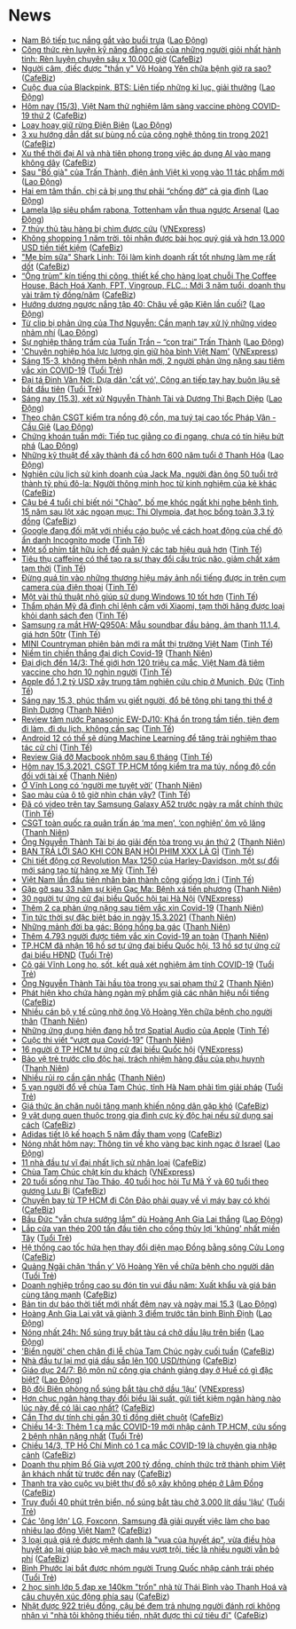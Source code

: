 # News

- [Nam Bộ tiếp tục nắng gắt vào buổi trưa](https://laodong.vn/moi-truong/nam-bo-tiep-tuc-nang-gat-vao-buoi-trua-889103.ldo) ([Lao Động](https://laodong.vn))
- [Công thức rèn luyện kỹ năng đẳng cấp của những người giỏi nhất hành tinh: Rèn luyện chuyên sâu x 10.000 giờ](https://cafebiz.vn/cong-thuc-ren-luyen-ky-nang-dang-cap-cua-nhung-nguoi-gioi-nhat-hanh-tinh-ren-luyen-chuyen-sau-x-10000-gio-20210310160107575.chn) ([CafeBiz](https://cafebiz.vn))
- [Người câm, điếc được "thần y" Võ Hoàng Yên chữa bệnh giờ ra sao?](https://cafebiz.vn/nguoi-cam-diec-duoc-than-y-vo-hoang-yen-chua-benh-gio-ra-sao-20210315081337211.chn) ([CafeBiz](https://cafebiz.vn))
- [Cuộc đua của Blackpink, BTS: Liên tiếp những kỉ lục, giải thưởng](https://laodong.vn/giai-tri/cuoc-dua-cua-blackpink-bts-lien-tiep-nhung-ki-luc-giai-thuong-889081.ldo) ([Lao Động](https://laodong.vn))
- [Hôm nay (15/3), Việt Nam thử nghiệm lâm sàng vaccine phòng COVID-19 thứ 2](https://cafebiz.vn/hom-nay-15-3-viet-nam-thu-nghiem-lam-sang-vaccine-phong-covid-19-thu-2-2021031508112777.chn) ([CafeBiz](https://cafebiz.vn))
- [Loay hoay giữ rừng Điện Biên](https://laodong.vn/xa-hoi/loay-hoay-giu-rung-dien-bien-889021.ldo) ([Lao Động](https://laodong.vn))
- [3 xu hướng dẫn dắt sự bùng nổ của công nghệ thông tin trong 2021](https://cafebiz.vn/3-xu-huong-dan-dat-su-bung-no-cua-cong-nghe-thong-tin-trong-2021-20210314193013346.chn) ([CafeBiz](https://cafebiz.vn))
- [Xu thế thời đại AI và nhà tiên phong trong việc áp dụng AI vào mạng không dây](https://cafebiz.vn/xu-the-thoi-dai-ai-va-nha-tien-phong-trong-viec-ap-dung-ai-vao-mang-khong-day-20210313112211343.chn) ([CafeBiz](https://cafebiz.vn))
- [Sau &quot;Bố già&quot; của Trấn Thành, điện ảnh Việt kì vọng vào 11 tác phẩm mới](https://laodong.vn/van-hoa/sau-bo-gia-cua-tran-thanh-dien-anh-viet-ki-vong-vao-11-tac-pham-moi-889083.ldo) ([Lao Động](https://laodong.vn))
- [Hai em tâm thần, chị cả bị ung thư  phải “chống đỡ” cả  gia đình](https://laodong.vn/tam-long-vang/hai-em-tam-than-chi-ca-bi-ung-thu-phai-chong-do-ca-gia-dinh-889024.ldo) ([Lao Động](https://laodong.vn))
- [Lamela lập siêu phẩm rabona, Tottenham vẫn thua ngược Arsenal](https://laodong.vn/bong-da-quoc-te/lamela-lap-sieu-pham-rabona-tottenham-van-thua-nguoc-arsenal-889090.ldo) ([Lao Động](https://laodong.vn))
- [7 thủy thủ tàu hàng bị chìm được cứu](https://vnexpress.net/7-thuy-thu-tau-hang-bi-chim-duoc-cuu-4248420.html) ([VNExpress](https://vnexpress.net))
- [Không shopping 1 năm trời, tôi nhận được bài học quý giá và hơn 13.000 USD tiền tiết kiệm](https://cafebiz.vn/khong-shopping-1-nam-troi-toi-nhan-duoc-bai-hoc-quy-gia-va-hon-13000-usd-tien-tiet-kiem-20210308155948767.chn) ([CafeBiz](https://cafebiz.vn))
- ["Mẹ bỉm sữa" Shark Linh: Tôi làm kinh doanh rất tốt nhưng làm mẹ rất dốt](https://cafebiz.vn/me-bim-sua-shark-linh-toi-lam-kinh-doanh-rat-tot-nhung-lam-me-rat-dot-20210314172723473.chn) ([CafeBiz](https://cafebiz.vn))
- [“Ông trùm” kín tiếng thi công, thiết kế cho hàng loạt chuỗi The Coffee House, Bách Hoá Xanh, FPT, Vingroup, FLC..: Mới 3 năm tuổi, doanh thu vài trăm tỷ đồng/năm](https://cafebiz.vn/ong-trum-kin-tieng-thi-cong-thiet-ke-cho-hang-loat-chuoi-the-coffee-house-bach-hoa-xanh-fpt-vingroup-flc-moi-3-nam-tuoi-doanh-thu-vai-tram-ty-dong-nam-20210313224854838.chn) ([CafeBiz](https://cafebiz.vn))
- [Hướng dương ngược nắng tập 40: Châu về gặp Kiên lần cuối?](https://laodong.vn/giai-tri/huong-duong-nguoc-nang-tap-40-chau-ve-gap-kien-lan-cuoi-889072.ldo) ([Lao Động](https://laodong.vn))
- [Từ clip bị phản ứng của Thơ Nguyễn: Cần mạnh tay xử lý những video nhảm nhí](https://laodong.vn/video/tu-clip-bi-phan-ung-cua-tho-nguyen-can-manh-tay-xu-ly-nhung-video-nham-nhi-889000.ldo) ([Lao Động](https://laodong.vn))
- [Sự nghiệp thăng trầm của Tuấn Trần – “con trai” Trấn Thành](https://laodong.vn/photo/su-nghiep-thang-tram-cua-tuan-tran--con-trai-tran-thanh-888940.ldo) ([Lao Động](https://laodong.vn))
- ['Chuyên nghiệp hóa lực lượng gìn giữ hòa bình Việt Nam'](https://vnexpress.net/chuyen-nghiep-hoa-luc-luong-gin-giu-hoa-binh-viet-nam-4248393.html) ([VNExpress](https://vnexpress.net))
- [Sáng 15-3, không thêm bệnh nhân mới, 2 người phản ứng nặng sau tiêm vắc xin COVID-19](https://tuoitre.vn/sang-15-3-khong-them-benh-nhan-moi-2-nguoi-phan-ung-nang-sau-tiem-vac-xin-covid-19-20210315061143493.htm) ([Tuổi Trẻ](https://tuoitre.vn))
- [Đại tá Đinh Văn Nơi: Dựa dân 'cất vó', Công an tiếp tay hay buôn lậu sẽ bắt đầu tiên](https://tuoitre.vn/dai-ta-dinh-van-noi-dua-dan-cat-vo-cong-an-tiep-tay-hay-buon-lau-se-bat-dau-tien-20210314230724411.htm) ([Tuổi Trẻ](https://tuoitre.vn))
- [Sáng nay (15.3), xét xử Nguyễn Thành Tài và Dương Thị Bạch Diệp](https://laodong.vn/phap-luat/sang-nay-153-xet-xu-nguyen-thanh-tai-va-duong-thi-bach-diep-889045.ldo) ([Lao Động](https://laodong.vn))
- [Theo chân CSGT kiểm tra nồng độ cồn, ma tuý tại cao tốc Pháp Vân - Cầu Giẽ](https://laodong.vn/phap-luat/theo-chan-csgt-kiem-tra-nong-do-con-ma-tuy-tai-cao-toc-phap-van-cau-gie-889091.ldo) ([Lao Động](https://laodong.vn))
- [Chứng khoán tuần mới: Tiếp tục giằng co đi ngang, chưa có tín hiệu bứt phá](https://laodong.vn/kinh-te/chung-khoan-tuan-moi-tiep-tuc-giang-co-di-ngang-chua-co-tin-hieu-but-pha-889075.ldo) ([Lao Động](https://laodong.vn))
- [Những kỹ thuật để xây thành đá cổ hơn 600 năm tuổi ở Thanh Hóa](https://laodong.vn/photo/nhung-ky-thuat-de-xay-thanh-da-co-hon-600-nam-tuoi-o-thanh-hoa-888954.ldo) ([Lao Động](https://laodong.vn))
- [Nghiên cứu lịch sử kinh doanh của Jack Ma, người đàn ông 50 tuổi trở thành tỷ phú đô-la: Người thông minh học từ kinh nghiệm của kẻ khác](https://cafebiz.vn/nghien-cuu-lich-su-kinh-doanh-cua-jack-ma-nguoi-dan-ong-50-tuoi-tro-thanh-ty-phu-do-la-nguoi-thong-minh-hoc-tu-kinh-nghiem-cua-ke-khac-2021031502003238.chn) ([CafeBiz](https://cafebiz.vn))
- [Cậu bé 4 tuổi chỉ biết nói "Chào", bố mẹ khóc ngất khi nghe bệnh tình, 15 năm sau lột xác ngoạn mục:  Thi Olympia, đạt học bổng toàn 3,3 tỷ đồng](https://cafebiz.vn/cau-be-4-tuoi-chi-biet-noi-chao-bo-me-khoc-ngat-khi-nghe-benh-tinh-15-nam-sau-lot-xac-ngoan-muc-thi-olympia-dat-hoc-bong-toan-33-ty-dong-20210315015609982.chn) ([CafeBiz](https://cafebiz.vn))
- [Google đang đối mặt với nhiều cáo buộc về cách hoạt động của chế độ ẩn danh Incognito mode](https://tinhte.vn/thread/google-dang-doi-mat-voi-nhieu-cao-buoc-ve-cach-hoat-dong-cua-che-do-an-danh-incognito-mode.3293340/) ([Tinh Tế](https://tinhte.vn))
- [Một số phím tắt hữu ích để quản lý các tab hiệu quả hơn](https://tinhte.vn/thread/mot-so-phim-tat-huu-ich-de-quan-ly-cac-tab-hieu-qua-hon.3277922/) ([Tinh Tế](https://tinhte.vn))
- [Tiêu thụ caffeine có thể tạo ra sự thay đổi cấu trúc não, giảm chất xám tạm thời](https://tinhte.vn/thread/tieu-thu-caffeine-co-the-tao-ra-su-thay-doi-cau-truc-nao-giam-chat-xam-tam-thoi.3277883/) ([Tinh Tế](https://tinhte.vn))
- [Đừng quá tin vào những thương hiệu máy ảnh nổi tiếng được in trên cụm camera của điện thoại](https://tinhte.vn/thread/dung-qua-tin-vao-nhung-thuong-hieu-may-anh-noi-tieng-duoc-in-tren-cum-camera-cua-dien-thoai.3293363/) ([Tinh Tế](https://tinhte.vn))
- [Một vài thủ thuật nhỏ giúp sử dụng Windows 10 tốt hơn](https://tinhte.vn/thread/mot-vai-thu-thuat-nho-giup-su-dung-windows-10-tot-hon.3287266/) ([Tinh Tế](https://tinhte.vn))
- [Thẩm phán Mỹ đã đình chỉ lệnh cấm với Xiaomi, tạm thời hãng được loại khỏi danh sách đen](https://tinhte.vn/thread/tham-phan-my-da-dinh-chi-lenh-cam-voi-xiaomi-tam-thoi-hang-duoc-loai-khoi-danh-sach-den.3293053/) ([Tinh Tế](https://tinhte.vn))
- [Samsung ra mắt HW-Q950A: Mẫu soundbar đầu bảng, âm thanh 11.1.4, giá hơn 50tr](https://tinhte.vn/thread/samsung-ra-mat-hw-q950a-mau-soundbar-dau-bang-am-thanh-11-1-4-gia-hon-50tr.3286751/) ([Tinh Tế](https://tinhte.vn))
- [MINI Countryman phiên bản mới ra mắt thị trường Việt Nam](https://tinhte.vn/thread/mini-countryman-phien-ban-moi-ra-mat-thi-truong-viet-nam.3293208/) ([Tinh Tế](https://tinhte.vn))
- [Niềm tin chiến thắng đại dịch Covid-19](https://thanhnien.vn/thoi-su/vuot-qua-covid-19/niem-tin-chien-thang-dai-dich-covid-19-1354042.html) ([Thanh Niên](https://thanhnien.vn))
- [Đại dịch đến 14/3: Thế giới hơn 120 triệu ca mắc, Việt Nam đã tiêm vaccine cho hơn 10 nghìn người](https://tinhte.vn/thread/dai-dich-den-14-3-the-gioi-hon-120-trieu-ca-mac-viet-nam-da-tiem-vaccine-cho-hon-10-nghin-nguoi.3293227/) ([Tinh Tế](https://tinhte.vn))
- [Apple đổ 1,2 tỷ USD xây trung tâm nghiên cứu chip ở Munich, Đức](https://tinhte.vn/thread/apple-do-1-2-ty-usd-xay-trung-tam-nghien-cuu-chip-o-munich-duc.3293382/) ([Tinh Tế](https://tinhte.vn))
- [Sáng nay 15.3, phúc thẩm vụ giết người, đổ bê tông phi tang thi thể ở Bình Dương](https://thanhnien.vn/thoi-su/sang-nay-153-phuc-tham-vu-giet-nguoi-do-be-tong-phi-tang-thi-the-o-binh-duong-1354091.html) ([Thanh Niên](https://thanhnien.vn))
- [Review tăm nước Panasonic EW-DJ10: Khá ổn trong tầm tiền, tiện đem đi làm, đi du lịch, không cần sạc](https://tinhte.vn/thread/review-tam-nuoc-panasonic-ew-dj10-kha-on-trong-tam-tien-tien-dem-di-lam-di-du-lich-khong-can-sac.3293277/) ([Tinh Tế](https://tinhte.vn))
- [Android 12 có thể sẽ dùng Machine Learning để tăng trải nghiệm thao tác cử chỉ](https://tinhte.vn/thread/android-12-co-the-se-dung-machine-learning-de-tang-trai-nghiem-thao-tac-cu-chi.3280807/) ([Tinh Tế](https://tinhte.vn))
- [Review Giá đỡ Macbook nhôm sau 6 tháng](https://tinhte.vn/thread/review-gia-do-macbook-nhom-sau-6-thang.3292999/) ([Tinh Tế](https://tinhte.vn))
- [Hôm nay 15.3.2021, CSGT TP.HCM tổng kiểm tra ma túy, nồng độ cồn đối với tài xế](https://thanhnien.vn/thoi-su/hom-nay-csgt-tphcm-tong-kiem-tra-ma-tuy-nong-do-con-doi-voi-tai-xe-1354127.html) ([Thanh Niên](https://thanhnien.vn))
- [Ở Vĩnh Long có ‘người mẹ tuyệt vời’](https://thanhnien.vn/thoi-su/vuot-qua-covid-19/o-vinh-long-co-nguoi-me-tuyet-voi-1354059.html) ([Thanh Niên](https://thanhnien.vn))
- [Sao màu của ô tô giờ nhìn chán vậy?](https://tinhte.vn/thread/sao-mau-cua-o-to-gio-nhin-chan-vay.3285084/) ([Tinh Tế](https://tinhte.vn))
- [Đã có video trên tay Samsung Galaxy A52 trước ngày ra mắt chính thức](https://tinhte.vn/thread/da-co-video-tren-tay-samsung-galaxy-a52-truoc-ngay-ra-mat-chinh-thuc.3293191/) ([Tinh Tế](https://tinhte.vn))
- [CSGT toàn quốc ra quân trấn áp ‘ma men’, ‘con nghiện’ ôm vô lăng](https://thanhnien.vn/thoi-su/csgt-toan-quoc-ra-quan-tran-ap-ma-men-con-nghien-om-vo-lang-1354045.html) ([Thanh Niên](https://thanhnien.vn))
- [Ông Nguyễn Thành Tài bị áp giải đến tòa trong vụ án thứ 2](https://thanhnien.vn/thoi-su/ong-nguyen-thanh-tai-bi-ap-giai-den-toa-trong-vu-an-thu-2-1354126.html) ([Thanh Niên](https://thanhnien.vn))
- [BẠN TRẢ LỜI SAO KHI CON BẠN HỎI PHIM XXX LÀ GÌ](https://tinhte.vn/thread/ban-tra-loi-sao-khi-con-ban-hoi-phim-xxx-la-gi.3292765/) ([Tinh Tế](https://tinhte.vn))
- [Chi tiết động cơ Revolution Max 1250 của Harley-Davidson, một sự đổi mới sáng tạo từ hãng xe Mỹ](https://tinhte.vn/thread/chi-tiet-dong-co-revolution-max-1250-cua-harley-davidson-mot-su-doi-moi-sang-tao-tu-hang-xe-my.3292692/) ([Tinh Tế](https://tinhte.vn))
- [Việt Nam lần đầu tiên nhân bản thành công giống lợn ỉ](https://tinhte.vn/thread/viet-nam-lan-dau-tien-nhan-ban-thanh-cong-giong-lon-i.3293175/) ([Tinh Tế](https://tinhte.vn))
- [Gặp gỡ sau 33 năm sự kiện Gạc Ma: Bệnh xá tiền phương](https://thanhnien.vn/thoi-su/gap-go-sau-33-nam-su-kien-gac-ma-benh-xa-tien-phuong-1354004.html) ([Thanh Niên](https://thanhnien.vn))
- [30 người tự ứng cử đại biểu Quốc hội tại Hà Nội](https://vnexpress.net/30-nguoi-tu-ung-cu-dai-bieu-quoc-hoi-tai-ha-noi-4246598.html) ([VNExpress](https://vnexpress.net))
- [Thêm 2 ca phản ứng nặng sau tiêm vắc xin Covid-19](https://thanhnien.vn/thoi-su/them-2-ca-phan-ung-nang-sau-tiem-vac-xin-covid-19-1354120.html) ([Thanh Niên](https://thanhnien.vn))
- [Tin tức thời sự đặc biệt báo in ngày 15.3.2021](https://thanhnien.vn/thoi-su/tin-tuc-thoi-su-dac-biet-bao-in-ngay-1532021-1354118.html) ([Thanh Niên](https://thanhnien.vn))
- [Những mảnh đời ba gác: Bóng hồng ba gác](https://thanhnien.vn/thoi-su/nhung-manh-doi-ba-gac-bong-hong-ba-gac-1354046.html) ([Thanh Niên](https://thanhnien.vn))
- [Thêm 4.793 người được tiêm vắc xin Covid-19 an toàn](https://thanhnien.vn/thoi-su/them-4793-nguoi-duoc-tiem-vac-xin-covid-19-an-toan-1354065.html) ([Thanh Niên](https://thanhnien.vn))
- [TP.HCM đã nhận 16 hồ sơ tự ứng đại biểu Quốc hội, 13 hồ sơ tự ứng cử đại biểu HĐND](https://tuoitre.vn/tp-hcm-da-nhan-16-ho-so-tu-ung-dai-bieu-quoc-hoi-13-ho-so-tu-ung-cu-dai-bieu-hdnd-20210314221217708.htm) ([Tuổi Trẻ](https://tuoitre.vn))
- [Cô gái Vĩnh Long ho, sốt, kết quả xét nghiệm âm tính COVID-19](https://tuoitre.vn/co-gai-vinh-long-ho-sot-ket-qua-xet-nghiem-am-tinh-covid-19-20210314210936223.htm) ([Tuổi Trẻ](https://tuoitre.vn))
- [Ông Nguyễn Thành Tài hầu tòa trong vụ sai phạm thứ 2](https://thanhnien.vn/thoi-su/ong-nguyen-thanh-tai-hau-toa-trong-vu-sai-pham-thu-2-1354092.html) ([Thanh Niên](https://thanhnien.vn))
- [Phát hiện kho chứa hàng ngàn mỹ phẩm giả các nhãn hiệu nổi tiếng](https://cafebiz.vn/phat-hien-kho-chua-hang-ngan-my-pham-gia-cac-nhan-hieu-noi-tieng-20210314223028906.chn) ([CafeBiz](https://cafebiz.vn))
- [Nhiều cán bộ y tế cũng nhờ ông Võ Hoàng Yên chữa bệnh cho người thân](https://thanhnien.vn/thoi-su/nhieu-can-bo-y-te-cung-nho-ong-vo-hoang-yen-chua-benh-cho-nguoi-than-1354057.html) ([Thanh Niên](https://thanhnien.vn))
- [Những ứng dụng hiện đang hỗ trợ Spatial Audio của Apple](https://tinhte.vn/thread/nhung-ung-dung-hien-dang-ho-tro-spatial-audio-cua-apple.3288648/) ([Tinh Tế](https://tinhte.vn))
- [Cuộc thi viết “vượt qua Covid-19”](https://thanhnien.vn/thoi-su/vuot-qua-covid-19/cuoc-thi-viet-vuot-qua-covid-19-1354044.html) ([Thanh Niên](https://thanhnien.vn))
- [16 người ở TP HCM tự ứng cử đại biểu Quốc hội](https://vnexpress.net/16-nguoi-o-tp-hcm-tu-ung-cu-dai-bieu-quoc-hoi-4248368.html) ([VNExpress](https://vnexpress.net))
- [Bảo vệ trẻ trước clip độc hại, trách nhiệm hàng đầu của phụ huynh](https://thanhnien.vn/thoi-su/bao-ve-tre-truoc-clip-doc-hai-trach-nhiem-hang-dau-cua-phu-huynh-1353991.html) ([Thanh Niên](https://thanhnien.vn))
- [Nhiều rủi ro cần cân nhắc](https://thanhnien.vn/thoi-su/nhieu-rui-ro-can-can-nhac-1354100.html) ([Thanh Niên](https://thanhnien.vn))
- [5 vạn người đổ về chùa Tam Chúc, tỉnh Hà Nam phải tìm giải pháp](https://tuoitre.vn/5-van-nguoi-do-ve-chua-tam-chuc-tinh-ha-nam-phai-tim-giai-phap-20210314210122759.htm) ([Tuổi Trẻ](https://tuoitre.vn))
- [Giá thức ăn chăn nuôi tăng mạnh khiến nông dân gặp khó](https://cafebiz.vn/gia-thuc-an-chan-nuoi-tang-manh-khien-nong-dan-gap-kho-20210314205418167.chn) ([CafeBiz](https://cafebiz.vn))
- [9 vật dụng quen thuộc trong gia đình cực kỳ độc hại nếu sử dụng sai cách](https://cafebiz.vn/9-vat-dung-quen-thuoc-trong-gia-dinh-cuc-ky-doc-hai-neu-su-dung-sai-cach-20210314205659435.chn) ([CafeBiz](https://cafebiz.vn))
- [Adidas tiết lộ kế hoạch 5 năm đầy tham vọng](https://cafebiz.vn/adidas-tiet-lo-ke-hoach-5-nam-day-tham-vong-20210314202125256.chn) ([CafeBiz](https://cafebiz.vn))
- [Nóng nhất hôm nay: Thông tin về kho vàng bạc kinh ngạc ở Israel](https://laodong.vn/video-the-gioi/nong-nhat-hom-nay-thong-tin-ve-kho-vang-bac-kinh-ngac-o-israel-889022.ldo) ([Lao Động](https://laodong.vn))
- [11 nhà đầu tư vĩ đại nhất lịch sử nhân loại](https://cafebiz.vn/11-nha-dau-tu-vi-dai-nhat-lich-su-nhan-loai-2021031418421576.chn) ([CafeBiz](https://cafebiz.vn))
- [Chùa Tam Chúc chật kín du khách](https://vnexpress.net/chua-tam-chuc-chat-kin-du-khach-4248332.html) ([VNExpress](https://vnexpress.net))
- [20 tuổi sống như Tào Tháo, 40 tuổi học hỏi Tư Mã Ý và 60 tuổi theo gương Lưu Bị](https://cafebiz.vn/20-tuoi-song-nhu-tao-thao-40-tuoi-hoc-hoi-tu-ma-y-va-60-tuoi-theo-guong-luu-bi-20210314204154158.chn) ([CafeBiz](https://cafebiz.vn))
- [Chuyến bay từ TP HCM đi Côn Đảo phải quay về vì máy bay có khói](https://cafebiz.vn/chuyen-bay-tu-tp-hcm-di-con-dao-phai-quay-ve-vi-may-bay-co-khoi-20210314184009884.chn) ([CafeBiz](https://cafebiz.vn))
- [Bầu Đức &quot;vẫn chưa sướng lắm” dù Hoàng Anh Gia Lai thắng](https://laodong.vn/bong-da/bau-duc-van-chua-suong-lam-du-hoang-anh-gia-lai-thang-889051.ldo) ([Lao Động](https://laodong.vn))
- [Lắp cửa van thép 200 tấn đầu tiên cho cống thủy lợi 'khủng' nhất miền Tây](https://tuoitre.vn/lap-cua-van-thep-200-tan-dau-tien-cho-cong-thuy-loi-khung-nhat-mien-tay-20210314193623449.htm) ([Tuổi Trẻ](https://tuoitre.vn))
- [Hệ thống cao tốc hứa hẹn thay đổi diện mạo Đồng bằng sông Cửu Long](https://cafebiz.vn/he-thong-cao-toc-hua-hen-thay-doi-dien-mao-dong-bang-song-cuu-long-20210314181012644.chn) ([CafeBiz](https://cafebiz.vn))
- [Quảng Ngãi chặn ‘thần y’ Võ Hoàng Yên về chữa bệnh cho người dân](https://tuoitre.vn/quang-ngai-chan-than-y-vo-hoang-yen-ve-chua-benh-cho-nguoi-dan-20210314195208012.htm) ([Tuổi Trẻ](https://tuoitre.vn))
- [Doanh nghiệp trồng cao su đón tin vui đầu năm: Xuất khẩu và giá bán cùng tăng mạnh](https://cafebiz.vn/doanh-nghiep-trong-cao-su-don-tin-vui-dau-nam-xuat-khau-va-gia-ban-cung-tang-manh-20210314174610113.chn) ([CafeBiz](https://cafebiz.vn))
- [Bản tin dự báo thời tiết mới nhất đêm nay và ngày mai 15.3](https://laodong.vn/video/ban-tin-du-bao-thoi-tiet-moi-nhat-dem-nay-va-ngay-mai-153-888523.ldo) ([Lao Động](https://laodong.vn))
- [Hoàng Anh Gia Lai vật vã giành 3 điểm trước tân binh Bình Định](https://laodong.vn/photo/hoang-anh-gia-lai-vat-va-gianh-3-diem-truoc-tan-binh-binh-dinh-889039.ldo) ([Lao Động](https://laodong.vn))
- [Nóng nhất 24h: Nổ súng truy bắt tàu cá chở dầu lậu trên biển](https://laodong.vn/video/nong-nhat-24h-no-sung-truy-bat-tau-ca-cho-dau-lau-tren-bien-889038.ldo) ([Lao Động](https://laodong.vn))
- ['Biển người' chen chân đi lễ chùa Tam Chúc ngày cuối tuần](https://cafebiz.vn/bien-nguoi-chen-chan-di-le-chua-tam-chuc-ngay-cuoi-tuan-20210314174401499.chn) ([CafeBiz](https://cafebiz.vn))
- [Nhà đầu tư lại mơ giá dầu sắp lên 100 USD/thùng](https://cafebiz.vn/nha-dau-tu-lai-mo-gia-dau-sap-len-100-usd-thung-20210314173159769.chn) ([CafeBiz](https://cafebiz.vn))
- [Giáo dục 24/7: Bộ môn nữ công gia chánh giảng dạy ở Huế có gì đặc biệt?](https://laodong.vn/video/giao-duc-247-bo-mon-nu-cong-gia-chanh-giang-day-o-hue-co-gi-dac-biet-888996.ldo) ([Lao Động](https://laodong.vn))
- [Bộ đội Biên phòng nổ súng bắt tàu chở dầu ‘lậu’](https://vnexpress.net/bo-doi-bien-phong-no-sung-bat-tau-cho-dau-lau-4248326.html) ([VNExpress](https://vnexpress.net))
- [Hơn chục ngân hàng thay đổi biểu lãi suất, gửi tiết kiệm ngân hàng nào lúc này để có lãi cao nhất?](https://cafebiz.vn/hon-chuc-ngan-hang-thay-doi-bieu-lai-suat-gui-tiet-kiem-ngan-hang-nao-luc-nay-de-co-lai-cao-nhat-20210314172425076.chn) ([CafeBiz](https://cafebiz.vn))
- [Cần Thơ dự tính chi gần 30 tỉ đồng diệt chuột](https://cafebiz.vn/can-tho-du-tinh-chi-gan-30-ti-dong-diet-chuot-20210314132426698.chn) ([CafeBiz](https://cafebiz.vn))
- [Chiều 14-3: Thêm 1 ca mắc COVID-19 mới nhập cảnh TP.HCM, cứu sống 2 bệnh nhân nặng nhất](https://tuoitre.vn/chieu-14-3-them-1-ca-mac-covid-19-moi-nhap-canh-tp-hcm-cuu-song-2-benh-nhan-nang-nhat-20210314181621064.htm) ([Tuổi Trẻ](https://tuoitre.vn))
- [Chiều 14/3, TP Hồ Chí Minh có 1 ca mắc COVID-19 là chuyên gia nhập cảnh](https://cafebiz.vn/chieu-14-3-tp-ho-chi-minh-co-1-ca-mac-covid-19-la-chuyen-gia-nhap-canh-20210314181137724.chn) ([CafeBiz](https://cafebiz.vn))
- [Doanh thu phim Bố Già vượt 200 tỷ đồng, chính thức trở thành phim Việt ăn khách nhất từ trước đến nay](https://cafebiz.vn/doanh-thu-phim-bo-gia-vuot-200-ty-dong-chinh-thuc-tro-thanh-phim-viet-an-khach-nhat-tu-truoc-den-nay-20210314180703928.chn) ([CafeBiz](https://cafebiz.vn))
- [Thanh tra vào cuộc vụ biệt thự đồ sộ xây không phép ở Lâm Đồng](https://cafebiz.vn/thanh-tra-vao-cuoc-vu-biet-thu-do-so-xay-khong-phep-o-lam-dong-20210314105109089.chn) ([CafeBiz](https://cafebiz.vn))
- [Truy đuổi 40 phút trên biển, nổ súng bắt tàu chở 3.000 lít dầu 'lậu'](https://tuoitre.vn/truy-duoi-40-phut-tren-bien-no-sung-bat-tau-cho-3-000-lit-dau-lau-20210314171621882.htm) ([Tuổi Trẻ](https://tuoitre.vn))
- [Các 'ông lớn' LG, Foxconn, Samsung đã giải quyết việc làm cho bao nhiêu lao động Việt Nam?](https://cafebiz.vn/cac-ong-lon-lg-foxconn-samsung-da-giai-quyet-viec-lam-cho-bao-nhieu-lao-dong-viet-nam-20210314110932613.chn) ([CafeBiz](https://cafebiz.vn))
- [3 loại quả giá rẻ được mệnh danh là "vua của huyết áp", vừa điều hòa huyết áp lại giúp bảo vệ mạch máu vượt trội, tiếc là nhiều người vẫn bỏ phí](https://cafebiz.vn/3-loai-qua-gia-re-duoc-menh-danh-la-vua-cua-huyet-ap-vua-dieu-hoa-huyet-ap-lai-giup-bao-ve-mach-mau-vuot-troi-tiec-la-nhieu-nguoi-van-bo-phi-20210314153811218.chn) ([CafeBiz](https://cafebiz.vn))
- [Bình Phước lại bắt được nhóm người Trung Quốc nhập cảnh trái phép](https://tuoitre.vn/binh-phuoc-lai-bat-duoc-nhom-nguoi-trung-quoc-nhap-canh-trai-phep-2021031416440238.htm) ([Tuổi Trẻ](https://tuoitre.vn))
- [2 học sinh lớp 5 đạp xe 140km "trốn" nhà từ Thái Bình vào Thanh Hoá và câu chuyện xúc động phía sau](https://cafebiz.vn/2-hoc-sinh-lop-5-dap-xe-140km-tron-nha-tu-thai-binh-vao-thanh-hoa-va-cau-chuyen-xuc-dong-phia-sau-20210314155928141.chn) ([CafeBiz](https://cafebiz.vn))
- [Nhặt được 922 triệu đồng, cậu bé đem trả nhưng người đánh rơi không nhận vì "nhà tôi không thiếu tiền, nhặt được thì cứ tiêu đi"](https://cafebiz.vn/nhat-duoc-922-trieu-dong-cau-be-dem-tra-nhung-nguoi-danh-roi-khong-nhan-vi-nha-toi-khong-thieu-tien-nhat-duoc-thi-cu-tieu-di-20210314161616361.chn) ([CafeBiz](https://cafebiz.vn))
